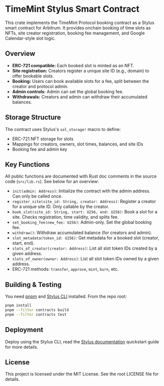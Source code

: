 # TimeMint Stylus Smart Contract

This crate implements the TimeMint Protocol booking contract as a Stylus smart contract for Arbitrum. It provides onchain booking of time slots as NFTs, site creator registration, booking fee management, and Google Calendar-style slot logic.

## Overview

- **ERC-721 compatible:** Each booked slot is minted as an NFT.
- **Site registration:** Creators register a unique site ID (e.g., domain) to offer bookable slots.
- **Booking:** Users can book available slots for a fee, split between the creator and protocol admin.
- **Admin controls:** Admin can set the global booking fee.
- **Withdrawals:** Creators and admin can withdraw their accumulated balances.

## Storage Structure

The contract uses Stylus's `sol_storage!` macro to define:
- ERC-721 NFT storage for slots
- Mappings for creators, owners, slot times, balances, and site IDs
- Booking fee and admin key

## Key Functions

All public functions are documented with Rust doc comments in the source code (`src/lib.rs`). See below for an overview:

- `init(admin: Address)`: Initialize the contract with the admin address. Can only be called once.
- `register_site(site_id: String, creator: Address)`: Register a creator for a unique site ID. Only callable by the creator.
- `book_slot(site_id: String, start: U256, end: U256)`: Book a slot for a site. Checks registration, time validity, and splits fee.
- `set_booking_fee(new_fee: U256)`: Admin-only. Set the global booking fee.
- `withdraw()`: Withdraw accumulated balance (for creators and admin).
- `slot_metadata(token_id: U256)`: Get metadata for a booked slot (creator, start, end).
- `slots_of_creator(creator: Address)`: List all slot token IDs created by a given address.
- `slots_of_owner(owner: Address)`: List all slot token IDs owned by a given address.
- ERC-721 methods: `transfer`, `approve`, `mint`, `burn`, etc.

## Building & Testing

You need [pnpm](https://pnpm.io/) and [Stylus CLI](https://docs.arbitrum.io/stylus/) installed. From the repo root:

```sh
pnpm install
pnpm --filter contracts build
pnpm --filter contracts test
```

## Deployment

Deploy using the Stylus CLI, read the [Stylus documentation](https://docs.arbitrum.io/stylus/quickstart#deploying-your-contract) quickstart guide for more details.

## License

This project is licensed under the MIT License. See the root LICENSE file for details.